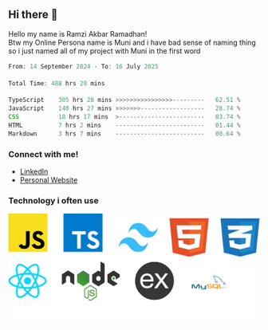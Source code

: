 ## Hi there 👋
Hello my name is Ramzi Akbar Ramadhan!\
Btw my Online Persona name is Muni and i have bad sense of naming thing so i just named all of my project with Muni in the first word
<!--START_SECTION:Muni-->

```Javascript
From: 14 September 2024 - To: 16 July 2025

Total Time: 488 hrs 20 mins

TypeScript    305 hrs 28 mins >>>>>>>>>>>>>>>>---------   62.51 %
JavaScript    140 hrs 27 mins >>>>>>>------------------   28.74 %
CSS           18 hrs 17 mins  >------------------------   03.74 %
HTML          7 hrs 2 mins    -------------------------   01.44 %
Markdown      3 hrs 7 mins    -------------------------   00.64 %
```

<!--END_SECTION:Muni-->
### Connect with me!
* [LinkedIn](https://www.linkedin.com/in/ramzi-akbar-ramadhan-b8b05a243/)
* [Personal Website](https://www.muniporto.my.id/)
### Technology i often use
![Technology List](assets/techlist.png)
